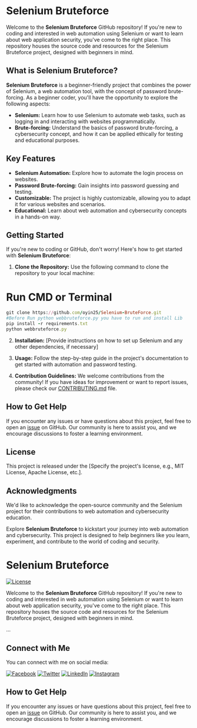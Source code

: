 # Selenium Bruteforce

Welcome to the **Selenium Bruteforce** GitHub repository! If you're new to coding and interested in web automation using Selenium or want to learn about web application security, you've come to the right place. This repository houses the source code and resources for the Selenium Bruteforce project, designed with beginners in mind.

## What is Selenium Bruteforce?

**Selenium Bruteforce** is a beginner-friendly project that combines the power of Selenium, a web automation tool, with the concept of password brute-forcing. As a beginner coder, you'll have the opportunity to explore the following aspects:

- **Selenium:** Learn how to use Selenium to automate web tasks, such as logging in and interacting with websites programmatically.
- **Brute-forcing:** Understand the basics of password brute-forcing, a cybersecurity concept, and how it can be applied ethically for testing and educational purposes.

## Key Features

- **Selenium Automation:** Explore how to automate the login process on websites.
- **Password Brute-forcing:** Gain insights into password guessing and testing.
- **Customizable:** The project is highly customizable, allowing you to adapt it for various websites and scenarios.
- **Educational:** Learn about web automation and cybersecurity concepts in a hands-on way.

## Getting Started

If you're new to coding or GitHub, don't worry! Here's how to get started with **Selenium Bruteforce**:

1. **Clone the Repository:** Use the following command to clone the repository to your local machine:


# Run CMD or Terminal
```ruby
git clone https://github.com/oyin25/Selenium-BruteForce.git
#Before Run python webbruteforce.py you have to run and install Lib
pip install -r requirements.txt 
python webbruteforce.py
```


2. **Installation:** [Provide instructions on how to set up Selenium and any other dependencies, if necessary]

3. **Usage:** Follow the step-by-step guide in the project's documentation to get started with automation and password testing.

4. **Contribution Guidelines:** We welcome contributions from the community! If you have ideas for improvement or want to report issues, please check our [CONTRIBUTING.md](link-to-CONTRIBUTING.md) file.

## How to Get Help

If you encounter any issues or have questions about this project, feel free to open an [issue](link-to-issues) on GitHub. Our community is here to assist you, and we encourage discussions to foster a learning environment.

## License

This project is released under the [Specify the project's license, e.g., MIT License, Apache License, etc.].

## Acknowledgments

We'd like to acknowledge the open-source community and the Selenium project for their contributions to web automation and cybersecurity education.

Explore **Selenium Bruteforce** to kickstart your journey into web automation and cybersecurity. This project is designed to help beginners like you learn, experiment, and contribute to the world of coding and security.


# Selenium Bruteforce

[![License](https://img.shields.io/badge/License-MIT-blue.svg)](LICENSE)

Welcome to the **Selenium Bruteforce** GitHub repository! If you're new to coding and interested in web automation using Selenium or want to learn about web application security, you've come to the right place. This repository houses the source code and resources for the Selenium Bruteforce project, designed with beginners in mind.

...

## Connect with Me

You can connect with me on social media:

[![Facebook](https://img.icons8.com/color/48/000000/facebook.png)](https://www.facebook.com/mr.Host)
[![Twitter](https://img.icons8.com/color/48/000000/twitter.png)](https://twitter.com/your_twitter_handle)
[![LinkedIn](https://img.icons8.com/color/48/000000/linkedin.png)](https://www.linkedin.com/in/your_linkedin_profile)
[![Instagram](https://img.icons8.com/color/48/000000/instagram.png)](https://www.instagram.com/your_instagram_handle)

## How to Get Help

If you encounter any issues or have questions about this project, feel free to open an [issue](link-to-issues) on GitHub. Our community is here to assist you, and we encourage discussions to foster a learning environment.
